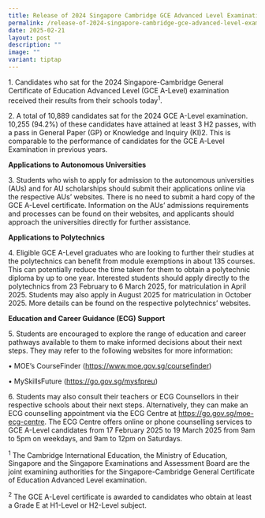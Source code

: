 ```yaml
---
title: Release of 2024 Singapore Cambridge GCE Advanced Level Examination Results
permalink: /release-of-2024-singapore-cambridge-gce-advanced-level-examination-results/
date: 2025-02-21
layout: post
description: ""
image: ""
variant: tiptap
---
```

<p>1. Candidates who sat for the 2024 Singapore-Cambridge General Certificate
of Education Advanced Level (GCE A-Level) examination received their results
from their schools today<sup>1</sup>.</p>
<p>2. A total of 10,889 candidates sat for the 2024 GCE A-Level examination.
10,255 (94.2%) of these candidates have attained at least 3 H2 passes,
with a pass in General Paper (GP) or Knowledge and Inquiry (KI)2. This
is comparable to the performance of candidates for the GCE A-Level Examination
in previous years.</p>
<p><strong>Applications to Autonomous Universities</strong>
</p>
<p>3. Students who wish to apply for admission to the autonomous universities
(AUs) and for AU scholarships should submit their applications online via
the respective AUs’ websites. There is no need to submit a hard copy of
the GCE A-Level certificate. Information on the AUs’ admissions requirements
and processes can be found on their websites, and applicants should approach
the universities directly for further assistance.</p>
<p><strong>Applications to Polytechnics</strong>
</p>
<p>4. Eligible GCE A-Level graduates who are looking to further their studies
at the polytechnics can benefit from module exemptions in about 135 courses.
This can potentially reduce the time taken for them to obtain a polytechnic
diploma by up to one year. Interested students should apply directly to
the polytechnics from 23 February to 6 March 2025, for matriculation in
April 2025. Students may also apply in August 2025 for matriculation in
October 2025. More details can be found on the respective polytechnics’
websites.</p>
<p><strong>Education and Career Guidance (ECG) Support</strong>
</p>
<p>5. Students are encouraged to explore the range of education and career
pathways available to them to make informed decisions about their next
steps. They may refer to the following websites for more information:</p>
<p>• MOE’s CourseFinder (<a href="https://www.moe.gov.sg/coursefinder" rel="noopener noreferrer nofollow" target="_blank">https://www.moe.gov.sg/coursefinder</a>)</p>
<p>• MySkillsFuture (<a href="https://go.gov.sg/mysfpreu" rel="noopener noreferrer nofollow" target="_blank">https://go.gov.sg/mysfpreu</a>)</p>
<p>6. Students may also consult their teachers or ECG Counsellors in their
respective schools about their next steps. Alternatively, they can make
an ECG counselling appointment via the ECG Centre at <a href="https://go.gov.sg/moe-ecg-centre" rel="noopener noreferrer nofollow" target="_blank">https://go.gov.sg/moe-ecg-centre</a>.
The ECG Centre offers online or phone counselling services to GCE A-Level
candidates from 17 February 2025 to 19 March 2025 from 9am to 5pm on weekdays,
and 9am to 12pm on Saturdays.</p>
<p></p>
<p><sup>1</sup> The Cambridge International Education, the Ministry of Education,
Singapore and the Singapore Examinations and Assessment Board are the joint
examining authorities for the Singapore-Cambridge General Certificate of
Education Advanced Level examination.</p>
<p><sup>2</sup> The GCE A-Level certificate is awarded to candidates who obtain
at least a Grade E at H1-Level or H2-Level subject.</p>